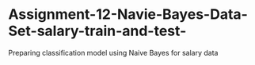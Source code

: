# Assignment-12-Navie-Bayes-Data-Set-salary-train-and-test-
Preparing classification model using Naive Bayes for salary data
